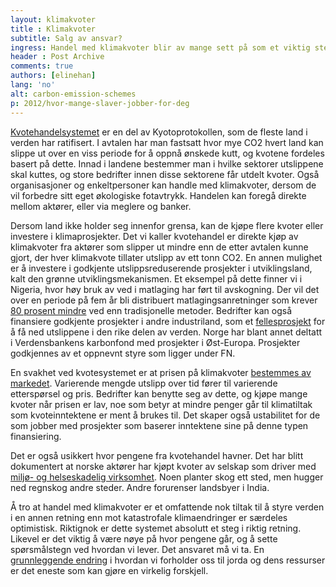 ```yaml
---
layout: klimakvoter
title : Klimakvoter
subtitle: Salg av ansvar?
ingress: Handel med klimakvoter blir av mange sett på som et viktig steg i retning lavere utslipp av drivhusgasser. Kyotoprotokollen forplikter industriland til å kutte mengden CO2-utslipp, og legger opp til finansiering av klima-vennlige utviklingsprosjekter. Systemet trues dessverre av svakheter.  
header : Post Archive
comments: true
authors: [elinehan]
lang: 'no'
alt: carbon-emission-schemes
p: 2012/hvor-mange-slaver-jobber-for-deg
---
```


[Kvotehandelsystemet](http://www.regjeringen.no/nb/dep/md/tema/klima/sporsmal-om-klimaendringene.html?id=449643) er en del av Kyotoprotokollen, som de fleste land i verden har ratifisert. I avtalen har man fastsatt hvor mye CO2 hvert land kan slippe ut over en viss periode for å oppnå ønskede kutt, og kvotene fordeles basert på dette. Innad i landene bestemmer man i hvilke sektorer utslippene skal kuttes, og store bedrifter innen disse sektorene får utdelt kvoter. Også organisasjoner og enkeltpersoner kan handle med klimakvoter, dersom de vil forbedre sitt eget økologiske fotavtrykk. Handelen kan foregå direkte mellom aktører, eller via meglere og banker.

Dersom land ikke holder seg innenfor grensa, kan de kjøpe flere kvoter eller investere i klimaprosjekter. Det vi kaller kvotehandel er direkte kjøp av klimakvoter fra aktører som slipper ut mindre enn de etter avtalen kunne gjort, der hver klimakvote tillater utslipp av ett tonn CO2. En annen mulighet er å investere i godkjente utslippsreduserende prosjekter i utviklingsland, kalt den grønne utviklingsmekanismen. Et eksempel på dette finner vi i Nigeria, hvor høy bruk av ved i matlaging har ført til avskogning. Der vil det over en periode på fem år bli distribuert matlagingsanretninger som krever [80 prosent mindre](http://cdkn.org/2012/10/safeguarding-the-clean-development-mechanism-will-benefit-southern-and-northern-nations-alike/) ved enn tradisjonelle metoder. Bedrifter kan også finansiere godkjente prosjekter i andre industriland, som et [fellesprosjekt](http://www.miljostatus.no/Tema/Klima/Klima-globalt/Tiltak--for-a-redusere-utslipp-av-klimagasser/Kyotoavtalen/Kyotoprotokollens-fleksible-mekanismer/) for å få ned utslippene i den rike delen av verden. Norge har blant annet deltatt i Verdensbankens karbonfond med prosjekter i Øst-Europa. Prosjekter godkjennes av et oppnevnt styre som ligger under FN.

En svakhet ved kvotesystemet er at prisen på klimakvoter [bestemmes av markedet](http://www.aftenposten.no/nyheter/iriks/Klimakvoter-er-butikk-og-politikk-5591127.html). Varierende mengde utslipp over tid fører til varierende etterspørsel og pris. Bedrifter kan benytte seg av dette, og kjøpe mange kvoter når prisen er lav, noe som betyr at mindre penger går til klimatiltak som kvoteinntektene er ment å brukes til. Det skaper også ustabilitet for de som jobber med prosjekter som baserer inntektene sine på denne typen finansiering.

Det er også usikkert hvor pengene fra kvotehandel havner. Det har blitt dokumentert at norske aktører har kjøpt kvoter av selskap som driver med [miljø- og helseskadelig virksomhet](http://tv.nrk.no/serie/oppgjoerets-time/kmte30007110/sesong-1/episode-1). Noen planter skog ett sted, men hugger ned regnskog andre steder. Andre forurenser landsbyer i India.

Å tro at handel med klimakvoter er et omfattende nok tiltak til å styre verden i en annen retning enn mot katastrofale klimaendringer er særdeles optimistisk. Riktignok er dette systemet absolutt et steg i riktig retning. Likevel er det viktig å være nøye på hvor pengene går, og å sette spørsmålstegn ved hvordan vi lever. Det ansvaret må vi ta. En [grunnleggende endring](http://morgenbladet.no/debatt/2007/bidrar_kjop_av_klimakvoter_til_bedre_miljo#.UPPcnng0iPA) i hvordan vi forholder oss til jorda og dens ressurser er det eneste som kan gjøre en virkelig forskjell.